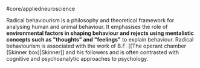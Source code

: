 #core/appliedneuroscience 

Radical behaviourism is a philosophy and theoretical framework for analysing human and animal behaviour. It emphasises the role of **environmental factors in shaping behaviour and rejects using mentalistic concepts such as "thoughts" and "feelings"** to explain behaviour. Radical behaviourism is associated with the work of B.F. [[The operant chamber (Skinner box)|Skinner]] and his followers and is often contrasted with cognitive and psychoanalytic approaches to psychology.